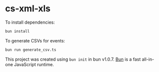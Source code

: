 # cs-xml-xls

To install dependencies:

```bash
bun install
```

To generate CSVs for events:

```bash
bun run generate_csv.ts
```

This project was created using `bun init` in bun v1.0.7. [Bun](https://bun.sh) is a fast all-in-one JavaScript runtime.
